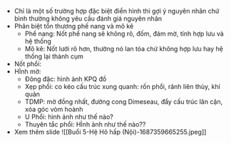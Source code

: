 - Chỉ là một số trường hợp đặc biệt điển hình thì gợi ý nguyên nhân chứ bình thường không yêu cầu đánh giá nguyên nhân
- Phân biệt tổn thương phế nang và mô kẽ
	- Phế nang: Nốt phế nang sẽ không rõ, đốm, đám mờ, tính hợp lưu và hệ thống
	- Mô kẽ: Nốt lưới rõ hơn, thường nó lan tỏa chứ không hợp lưu hay hệ thống lại thành cụm
- Nốt phổi:
- HÌnh mờ:
	- Đông đặc: hình ảnh KPQ đồ
	- Xẹp phổi: co kéo cấu trúc xung quanh: rốn phổi, rãnh liên thùy, khí quản
	- TDMP: mờ đồng nhất, đường cong Dimeseau, đẩy cấu trúc lân cận, xóa góc vòm hoành
	- U Phổi: hình ảnh như thế nào?
	- Thuyên tắc phổi: HÌnh ảnh như thế nào??
- Xem thêm slide
![[Buổi 5-Hệ Hô hấp (Nội)-1687359665255.jpeg]]
